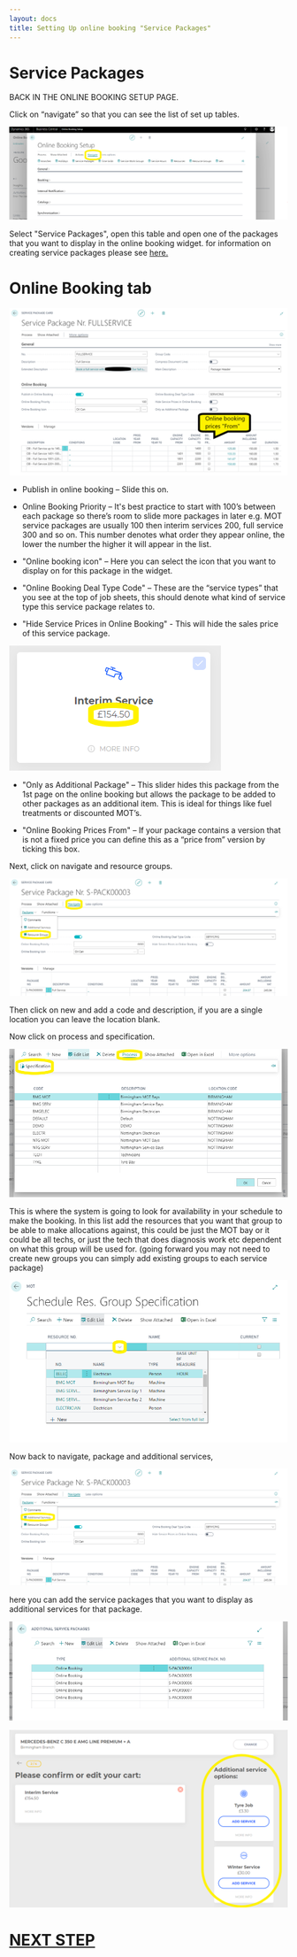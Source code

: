 ```yaml
---
layout: docs
title: Setting Up online booking "Service Packages"
---
```

# Service Packages
BACK IN THE ONLINE BOOKING SETUP PAGE.

Click on “navigate” so that you can see the list of set up tables.

![](media/garagehive-onlinebooking-5.png)

Select "Service Packages", open this table and open one of the packages that you want to display in the online booking widget. for information on creating service packages please see
[here.](https://docs.garagehive.co.uk/docs/garagehive-service-packages.html)

# Online Booking tab

![](media/garagehive-onlinebooking-12.png)

* Publish in online booking – Slide this on. 

* Online Booking Priority – It's best practice to start with 100’s between each package so there’s room to slide more packages in later e.g. MOT service packages are usually 100 then interim services 200, full service 300 and so on. This number denotes what order they appear online, the lower the number the higher it will appear in the list.

* "Online booking icon" – Here you can select the icon that you want to display on for this package in the widget.

* "Online Booking Deal Type Code" – These are the “service types” that you see at the top of job sheets, this should denote what kind of service type this service package relates to. 

* "Hide Service Prices in Online Booking" - This will hide the sales price of this service package.

![](media/garagehive-onlinebooking-3.png)

* "Only as Additional Package" – This slider hides this package from the 1st page on the online booking but allows the package to be added to other packages as an additional item. This is ideal for things like fuel treatments or discounted MOT’s.

* "Online Booking Prices From" – If your package contains a version that is not a fixed price you can define this as a “price from” version by ticking this box.

Next, click on navigate and resource groups. 

![](media/garagehive-onlinebooking-13.png)

Then click on new and add a code and description, if you are a single location you can leave the location blank.

Now click on process and specification. 

![](media/garagehive-onlinebooking-17.png)

This is where the system is going to look for availability in your schedule to make the booking.
In this list add the resources that you want that group to be able to make allocations against, this could be just the MOT bay or it could be all techs, or just the tech that does diagnosis work etc dependent on what this group will be used for. (going forward you may not need to create new groups you can simply add existing groups to each service package) 

![](media/garagehive-onlinebooking-18.png)

Now back to navigate, package and additional services,

![](media/garagehive-onlinebooking-14.png)

here you can add the service packages that you want to display as additional services for that package.

![](media/garagehive-onlinebooking-19.png)

![](media/garagehive-onlinebooking-20.png)

# [NEXT STEP](/docs/garagehive-onlinebooking-time-grids.html)